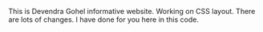This is Devendra Gohel informative website. Working on CSS layout.
There are lots of changes.
I have done for you here in this code.